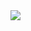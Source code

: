 <a href="https://github.com/anuraghazra/github-readme-stats">
  <img align="top" src="https://github-readme-stats.vercel.app/api?username=garrett56x&show_icons=true&count_private=true&hide=issues,contribs&theme=dark" />
</a>

<!--
**garrett56x/garrett56x** is a ✨ _special_ ✨ repository because its `README.md` (this file) appears on your GitHub profile.

Here are some ideas to get you started:

- 🔭 I’m currently working on ...
- 🌱 I’m currently learning ...
- 👯 I’m looking to collaborate on ...
- 🤔 I’m looking for help with ...
- 💬 Ask me about ...
- 📫 How to reach me: ...
- 😄 Pronouns: ...
- ⚡ Fun fact: ...
-->
